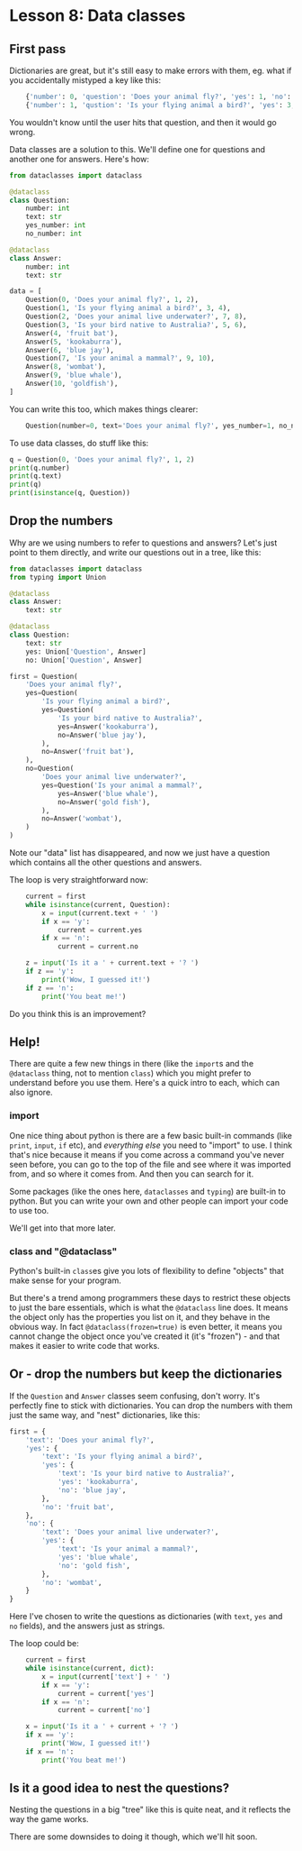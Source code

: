 # Lesson 8: Data classes

## First pass

Dictionaries are great, but it's still easy to make errors with them,
eg. what if you accidentally mistyped a key like this:

```python
    {'number': 0, 'question': 'Does your animal fly?', 'yes': 1, 'no': 2},
    {'number': 1, 'qustion': 'Is your flying animal a bird?', 'yes': 3, 'no': 4},
```

You wouldn't know until the user hits that question, and then it would go wrong.

Data classes are a solution to this. We'll define one for questions and another one for answers. Here's how:

```python
from dataclasses import dataclass

@dataclass
class Question:
    number: int
    text: str
    yes_number: int
    no_number: int

@dataclass
class Answer:
    number: int
    text: str

data = [
    Question(0, 'Does your animal fly?', 1, 2),
    Question(1, 'Is your flying animal a bird?', 3, 4),
    Question(2, 'Does your animal live underwater?', 7, 8),
    Question(3, 'Is your bird native to Australia?', 5, 6),
    Answer(4, 'fruit bat'),
    Answer(5, 'kookaburra'),
    Answer(6, 'blue jay'),
    Question(7, 'Is your animal a mammal?', 9, 10),
    Answer(8, 'wombat'),
    Answer(9, 'blue whale'),
    Answer(10, 'goldfish'),
]
```

You can write this too, which makes things clearer:

```python
    Question(number=0, text='Does your animal fly?', yes_number=1, no_number=2),
```

To use data classes, do stuff like this:

```python
q = Question(0, 'Does your animal fly?', 1, 2)
print(q.number)
print(q.text)
print(q)
print(isinstance(q, Question))
```

## Drop the numbers

Why are we using numbers to refer to questions and answers?
Let's just point to them directly, and write our questions out in a tree, like this:

```python
from dataclasses import dataclass
from typing import Union

@dataclass
class Answer:
    text: str

@dataclass
class Question:
    text: str
    yes: Union['Question', Answer]
    no: Union['Question', Answer]

first = Question(
    'Does your animal fly?',
    yes=Question(
        'Is your flying animal a bird?',
        yes=Question(
            'Is your bird native to Australia?',
            yes=Answer('kookaburra'),
            no=Answer('blue jay'),
        ),
        no=Answer('fruit bat'),
    ),
    no=Question(
        'Does your animal live underwater?',
        yes=Question('Is your animal a mammal?',
            yes=Answer('blue whale'),
            no=Answer('gold fish'),
        ),
        no=Answer('wombat'),
    )
)
```

Note our "data" list has disappeared, and now we just have a question which contains
all the other questions and answers.

The loop is very straightforward now:

```python
    current = first
    while isinstance(current, Question):
        x = input(current.text + ' ')
        if x == 'y':
            current = current.yes
        if x == 'n':
            current = current.no

    z = input('Is it a ' + current.text + '? ')
    if z == 'y':
        print('Wow, I guessed it!')
    if z == 'n':
        print('You beat me!')
```

Do you think this is an improvement?

## Help!

There are quite a few new things in there
(like the `import`s and the `@dataclass` thing, not to mention `class`) which you might
prefer to understand before you use them. Here's a quick intro to each, which can also ignore.

### import

One nice thing about python is there are a few basic built-in commands (like `print`, `input`, `if` etc),
and _everything else_ you need to "import" to use. I think that's nice because it means if you come
across a command you've never seen before, you can go to the top of the file and see where it was
imported from, and so where it comes from. And then you can search for it.

Some packages (like the ones here, `dataclasses` and `typing`) are built-in to python.
But you can write your own and other people can import your code to use too.

We'll get into that more later.

### class and "@dataclass"

Python's built-in `class`es give you lots of flexibility to define "objects" that make sense for your program.

But there's a trend among programmers these days to restrict these objects to just the bare essentials,
which is what the `@dataclass` line does. It means the object only has the properties you list on it,
and they behave in the obvious way. In fact `@dataclass(frozen=true)` is even better, it means
you cannot change the object once you've created it (it's "frozen") - and that makes it easier to write
code that works.

## Or - drop the numbers but keep the dictionaries

If the `Question` and `Answer` classes seem confusing, don't worry. It's perfectly fine to stick with
dictionaries. You can drop the numbers with them just the same way, and "nest" dictionaries, like this:

```python
first = {
    'text': 'Does your animal fly?',
    'yes': {
        'text': 'Is your flying animal a bird?',
        'yes': {
            'text': 'Is your bird native to Australia?',
            'yes': 'kookaburra',
            'no': 'blue jay',
        },
        'no': 'fruit bat',
    },
    'no': {
        'text': 'Does your animal live underwater?',
        'yes': {
            'text': 'Is your animal a mammal?',
            'yes': 'blue whale',
            'no': 'gold fish',
        },
        'no': 'wombat',
    }
}
```

Here I've chosen to write the questions as dictionaries (with `text`, `yes` and `no` fields),
and the answers just as strings.

The loop could be:

```python
    current = first
    while isinstance(current, dict):
        x = input(current['text'] + ' ')
        if x == 'y':
            current = current['yes']
        if x == 'n':
            current = current['no']

    x = input('Is it a ' + current + '? ')
    if x == 'y':
        print('Wow, I guessed it!')
    if x == 'n':
        print('You beat me!')
```

## Is it a good idea to nest the questions?

Nesting the questions in a big "tree" like this is quite neat, and it reflects the way the game works.

There are some downsides to doing it though, which we'll hit soon.
